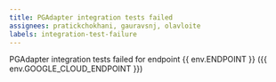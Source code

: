 ```yaml
---
title: PGAdapter integration tests failed
assignees: pratickchokhani, gauravsnj, olavloite
labels: integration-test-failure
---
```

PGAdapter integration tests failed for endpoint {{ env.ENDPOINT }} ({{ env.GOOGLE_CLOUD_ENDPOINT }})
